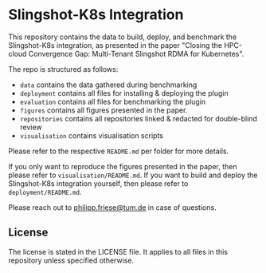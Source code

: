 # Slingshot-K8s Integration

This repository contains the data to build, deploy, and benchmark the Slingshot-K8s integration, as presented in the paper "Closing the HPC-cloud Convergence Gap: Multi-Tenant Slingshot RDMA for Kubernetes".

The repo is structured as follows:

- `data` contains the data gathered during benchmarking
- `deployment` contains all files for installing & deploying the plugin
- `evaluation` contains all files for benchmarking the plugin
- `figures`	contains all figures presented in the paper.
- `repositories` contains all repositories linked & redacted for double-blind review
- `visualisation` contains visualisation scripts

Please refer to the respective `README.md` per folder for more details.

If you only want to reproduce the figures presented in the paper, then please refer to `visualisation/README.md`.
If you want to build and deploy the Slingshot-K8s integration yourself, then please refer to `deployment/README.md`.

Please reach out to philipp.friese@tum.de in case of questions.

## License
The license is stated in the LICENSE file. It applies to all files in this repository unless specified otherwise.

